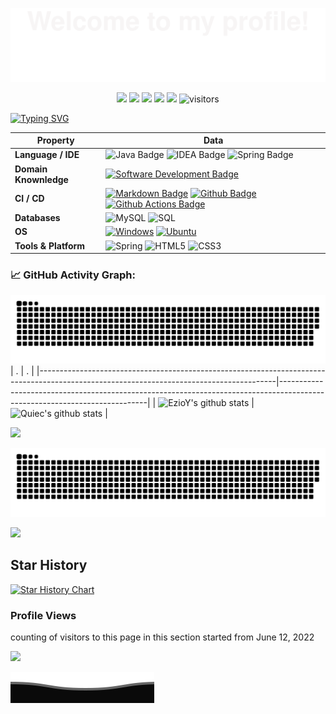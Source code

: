 ![](assets/Bottom_up.svg)

<!---
- 👋 Hi, I’m @EzioY
- 👀 I’m interested in ...
- 🌱 I’m currently learning ...
- 💞️ I’m looking to collaborate on ...
- 📫 How to reach me ...
--->

<!---
EzioY/EzioY is a ✨ special ✨ repository because its `README.md` (this file) appears on your GitHub profile.
You can click the Preview link to take a look at your changes.
--->

<!--   my-icons -->
<p align="center">
    <a href="https://github.com/EzioY/EzioY"><img src="https://img.shields.io/badge/status-updating-brightgreen.svg"></a>
    <a href="https://github.com/java/"><img src="https://img.shields.io/badge/Java-17-FF1493.svg"></a>
    <a href="https://github.com/EzioY/EzioY/graphs/contributors"><img src="https://img.shields.io/github/contributors/EzioY/EzioY?color=blue"></a>
    <a href="https://github.com/EzioY/EzioY/stargazers"><img src="https://img.shields.io/github/stars/EzioY/EzioY.svg?logo=github"></a>
    <a href="https://github.com/EzioY/EzioY/network/members"><img src="https://img.shields.io/github/forks/EzioY/EzioY?color=blue&logo=github"></a>
    <img src="https://visitor-badge.laobi.icu/badge?page_id=EzioY.EzioY" alt="visitors"/>   
</p>

<!--   my-ticker -->    
[![Typing SVG](https://readme-typing-svg.herokuapp.com?color=%2336BCF7&center=true&vCenter=true&width=600&lines=Hi+there+👋,+I+am+Ezio;+Welcome+to+My+Profile!;Over+3+years+of+programming+experience;Personal+hobby+:+movies+🎬+、+music+🎵;martial+arts+🥋+、+game+🎮+、+garage+kit+🧸)](https://git.io/typing-svg)

<!--   my-skils -->

| Property                                        | Data                                                                                                                                                                                                                                                                                                                                                                                                                                                                                                                                                                                                                                                                                                                                                                                                                                                                                                                                                                                                                                                                                                                                                                                                                                                                                                                                                                                                                                                                                                                                                                                                                                                                                                                                                                                                            |
|-------------------------------------------------|-----------------------------------------------------------------------------------------------------------------------------------------------------------------------------------------------------------------------------------------------------------------------------------------------------------------------------------------------------------------------------------------------------------------------------------------------------------------------------------------------------------------------------------------------------------------------------------------------------------------------------------------------------------------------------------------------------------------------------------------------------------------------------------------------------------------------------------------------------------------------------------------------------------------------------------------------------------------------------------------------------------------------------------------------------------------------------------------------------------------------------------------------------------------------------------------------------------------------------------------------------------------------------------------------------------------------------------------------------------------------------------------------------------------------------------------------------------------------------------------------------------------------------------------------------------------------------------------------------------------------------------------------------------------------------------------------------------------------------------------------------------------------------------------------------------------|
| **Language / IDE**                              | ![Java Badge](https://img.shields.io/badge/-Java-3776AB?style=flat&logo=Java&logoColor=white) ![IDEA Badge](https://img.shields.io/badge/-IDEA-3776AB?style=flat&logo=IDEA&logoColor=white) ![Spring Badge](https://img.shields.io/badge/-Spring-3776AB?style=flat&logo=Spring&logoColor=green)                                                                                                                                                                                                                                                                                                                                                                                                                                                                                                                                                                                                                                                                                                                                                                                                                                                                                                                                                                                                                                                                                                                                                                                                                                                                                                                                                                                                                                                                                                  |
| **Domain Knownledge**                           |  [![Software Development Badge](https://img.shields.io/badge/-Software%20Development-FF6600?style=flat&logoColor=white)](https://github.com/search?q=user%3ABEPb&type=Repositories)                                                                                                                                                                                                                                                                                                                                                                                                                                                                                                                                                                                                                                                                                                                                                                                                                                                                                                                                                                                                                                                                                      |
| **CI / CD**                                     | [![Markdown Badge](https://img.shields.io/badge/-Markdown-2088FF?style=flat&logo=Markdown&logoColor=white)](https://github.com/BEPb/BEPb) [![Github Badge](https://img.shields.io/badge/-Github%20-2088FF?style=flat&logo=Github&logoColor=white)](https://github.com/BEPb/BEPb) [![Github Actions Badge](https://img.shields.io/badge/-Git%20-2088FF?style=flat&logo=Git&logoColor=white)](https://github.com/BEPb/BEPb)                                                                                                                                                                                                                                                                                                                                                                                                                                                                                                                                                                                                                                                                                                                                                                                                                                                                                                                                                                                                                                                                                                                                                                                                                                                                                                                                                                                       |
| **Databases**                                   | <img alt="MySQL" src="https://camo.githubusercontent.com/e863bc79abf7a53150665ce9eb1a93f4fb6183af46bc3fb345ee5562736eb23c/68747470733a2f2f696d672e736869656c64732e696f2f62616467652f4d7953514c2d2532333030662e7376673f6c6f676f3d6d7973716c266c6f676f436f6c6f723d7768697465" data-canonical-src="https://img.shields.io/badge/MySQL-%2300f.svg?logo=mysql&amp;logoColor=white" style="max-width: 100%;"> <img src="https://camo.githubusercontent.com/c44ec7dbcddd4dea22204197ce11e45bea3ef03ff97e45294bf66ea793527706/68747470733a2f2f696d672e736869656c64732e696f2f62616467652f2d53514c2d626c61636b3f7374796c653d666c61742d737175617265266c6f676f3d706f737467726573716c266c6f676f436f6c6f723d626c7565" alt="SQL" data-canonical-src="https://img.shields.io/badge/-SQL-black?style=flat-square&amp;logo=postgresql&amp;logoColor=blue" style="max-width: 100%;">                                                                                                                                                                                                                                                                                                                                                                                                                                                                                                                                                                                                                                                                                                                                                                                                                                                                                                                                               |
| **OS**                                          | <a target="_blank" rel="noopener noreferrer" href="https://camo.githubusercontent.com/b44114213a5a462903bd69611bb6846f1dc41fe6f3230bd37c67c3d4eb65f08c/68747470733a2f2f696d672e736869656c64732e696f2f62616467652f2d57696e646f77732d626c61636b3f7374796c653d666c61742d737175617265266c6f676f3d77696e646f7773266c6f676f436f6c6f723d626c7565"><img src="https://camo.githubusercontent.com/b44114213a5a462903bd69611bb6846f1dc41fe6f3230bd37c67c3d4eb65f08c/68747470733a2f2f696d672e736869656c64732e696f2f62616467652f2d57696e646f77732d626c61636b3f7374796c653d666c61742d737175617265266c6f676f3d77696e646f7773266c6f676f436f6c6f723d626c7565" alt="Windows" data-canonical-src="https://img.shields.io/badge/-Windows-black?style=flat-square&amp;logo=windows&amp;logoColor=blue" style="max-width: 100%;"></a> <a target="_blank" rel="noopener noreferrer" href="https://camo.githubusercontent.com/9c4bc049e33f41f122342a1714ccf872c34098a9f2c593c33c2322cf0129fa04/68747470733a2f2f696d672e736869656c64732e696f2f62616467652f2d5562756e74752d626c61636b3f7374796c653d666c61742d737175617265266c6f676f3d7562756e7475"><img src="https://camo.githubusercontent.com/9c4bc049e33f41f122342a1714ccf872c34098a9f2c593c33c2322cf0129fa04/68747470733a2f2f696d672e736869656c64732e696f2f62616467652f2d5562756e74752d626c61636b3f7374796c653d666c61742d737175617265266c6f676f3d7562756e7475" alt="Ubuntu" data-canonical-src="https://img.shields.io/badge/-Ubuntu-black?style=flat-square&amp;logo=ubuntu" style="max-width: 100%;"></a>                                                                                                                                                                                                                                                                            |
| **Tools & Platform**                            | ![Spring](https://img.shields.io/badge/Spring-F9AB00?style=for-the-badge&logo=Spring&color=525252) ![HTML5](https://img.shields.io/badge/HTML5-E34F26?style=for-the-badge&logo=html5&logoColor=white) ![CSS3](https://img.shields.io/badge/CSS3-1572B6?style=for-the-badge&logo=css3&logoColor=white)                                                                                                                                                                                                                                                                                                                                                                                                                                                                                                                                                                                                                                                                                                                                                                                                                                                                                                                                                                                                                                                                                                                                                                                                                                                                                                                                                                                      
<!--   GitHub stats graph -->
### 📈 GitHub Activity Graph:
<!-- [![BEPb's github activity graph](https://github-readme-activity-graph.cyclic.app/graph?username=BEPb&theme=github-compact)](https://github.com/BEPb/github-readme-activity-graph) -->
![EzioY's github activity graph](https://raw.githubusercontent.com/EzioY/EzioY/output/github-contribution-grid-snake.svg)
| .                                                                                                                                       | .                                                                                                                         |
|-----------------------------------------------------------------------------------------------------------------------------------------|---------------------------------------------------------------------------------------------------------------------------|
| ![EzioY's github stats](https://github-readme-stats.vercel.app/api?username=EzioY&show_icons=true&theme=radical&include_all_commits=true) | ![Quiec's github stats](https://github-readme-stats.vercel.app/api/top-langs/?username=EzioY&theme=radical&layout=compact) |

<img src="https://github-readme-streak-stats.herokuapp.com/?user=EzioY"></img>

<!--   profile-green-animate -->
<!-- ![](./profile-3d-contrib/profile-green-animate.svg) -->

<!--   grid-snake -->
![](https://github.com/EzioY/EzioY/blob/output/github-contribution-grid-snake.svg)

<!--  2d history skills -->
<img src="https://cr-skills-chart-widget.azurewebsites.net/api/api?username=EzioY" width="auto"></img>

## Star History

[![Star History Chart](https://api.star-history.com/svg?repos=EzioY/EzioY&type=Date)](https://star-history.com/#EzioY/EzioY&Date)



### Profile Views
counting of visitors to this page in this section started from June 12, 2022

![](https://count.getloli.com/get/@EzioY.github.readme)
</br>



![](assets/Bottom_down.svg)
